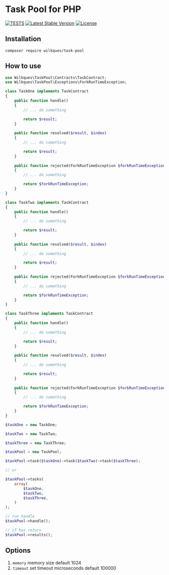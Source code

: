 # Task Pool for PHP

[![TESTS](https://github.com/wilkques/php-task-pool/actions/workflows/github-ci.yml/badge.svg)](https://github.com/wilkques/php-task-pool/actions/workflows/github-ci.yml)
[![Latest Stable Version](https://poser.pugx.org/wilkques/task-pool/v/stable)](https://packagist.org/packages/wilkques/task-pool)
[![License](https://poser.pugx.org/wilkques/task-pool/license)](https://packagist.org/packages/wilkques/task-pool)


## Installation
````
composer require wilkques/task-pool
````

## How to use
```php
use Wilkques\TaskPool\Contracts\TaskContract;
use Wilkques\TaskPool\Exceptions\ForkRunTimeException;

class TaskOne implements TaskContract
{
    public function handle()
    {
        // ... do something

        return $result;
    }
    
    public function resolved($result, $index)
    {
        // ... do something

        return $result;
    }
    
    public function rejected(ForkRunTimeException $forkRunTimeException)
    {
        // ... do something

        return $forkRunTimeException;
    }
}

class TaskTwo implements TaskContract
{
    public function handle()
    {
        // ... do something

        return $result;
    }
    
    public function resolved($result, $index)
    {
        // ... do something

        return $result;
    }
    
    public function rejected(ForkRunTimeException $forkRunTimeException)
    {
        // ... do something

        return $forkRunTimeException;
    }
}

class TaskThree implements TaskContract
{
    public function handle()
    {
        // ... do something

        return $result;
    }
    
    public function resolved($result, $index)
    {
        // ... do something

        return $result;
    }
    
    public function rejected(ForkRunTimeException $forkRunTimeException)
    {
        // ... do something

        return $forkRunTimeException;
    }
}

$taskOne = new TaskOne;

$taskTwo = new TaskTwo;

$taskThree = new TaskThree;

$taskPool = new TaskPool;

$taskPool->task($taskOne)->task($taskTwo)->task($taskThree);

// or

$taskPool->tasks(
    array(
        $taskOne,
        $taskTwo,
        $taskThree,
    )
);

// run handle
$taskPool->handle();

// if has return
$taskPool->results();
```

## Options
1. `memory` memory size default 1024
1. `timeout` set timeout microseconds default 100000